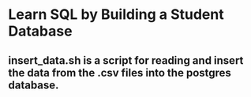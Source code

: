 # **Learn SQL by Building a Student Database** 
## **insert_data.sh** is a script for reading and insert the data from the .csv files into the postgres database.
